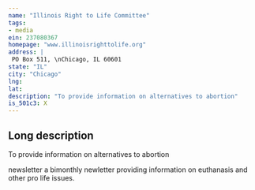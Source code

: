 ```yaml
---
name: "Illinois Right to Life Committee"
tags:
- media
ein: 237080367
homepage: "www.illinoisrighttolife.org"
address: |
 PO Box 511, \nChicago, IL 60601
state: "IL"
city: "Chicago"
lng: 
lat: 
description: "To provide information on alternatives to abortion"
is_501c3: X
---
```


## Long description

To provide information on alternatives to abortion
  
  newsletter a bimonthly newletter providing information on euthanasis and other pro life issues. 
